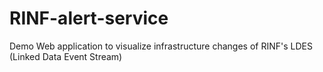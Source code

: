 # RINF-alert-service
Demo Web application to visualize infrastructure changes of RINF's LDES (Linked Data Event Stream)
